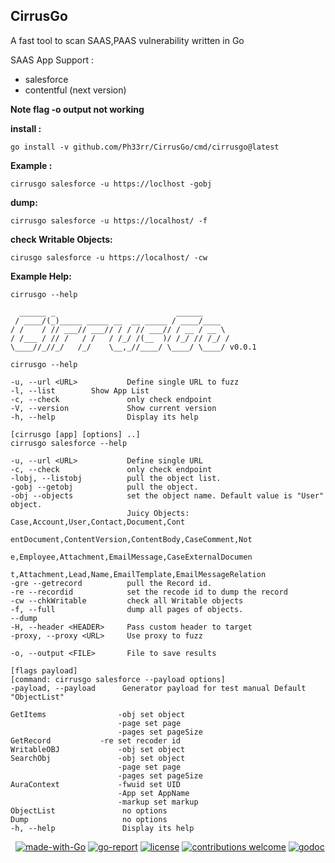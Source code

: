 ## CirrusGo
A fast tool to scan SAAS,PAAS vulnerability written in Go

SAAS App Support :

- salesforce
- contentful (next version)

**Note flag -o output not working**

**install :**

```
go install -v github.com/Ph33rr/CirrusGo/cmd/cirrusgo@latest
```
**Example :**

```
cirrusgo salesforce -u https://loclhost -gobj
```
**dump:**

```
cirrusgo salesforce -u https://localhost/ -f
```
**check Writable Objects:**

```
cirusgo salesforce -u https://localhost/ -cw
```

**Example Help:**

```
cirrusgo --help
```

 ```
   ______ _                           ______
  / ____/(_)_____ _____ __  __ _____ / ____/____
 / /    / // ___// ___// / / // ___// / __ / __ \
/ /___ / // /   / /   / /_/ /(__  )/ /_/ // /_/ /
\____//_//_/   /_/    \__,_//____/ \____/ \____/ v0.0.1

cirrusgo --help

-u, --url <URL>           Define single URL to fuzz
-l, --list		  Show App List
-c, --check               only check endpoint
-V, --version             Show current version
-h, --help                Display its help

[cirrusgo [app] [options] ..]
cirrusgo salesforce --help

-u, --url <URL>           Define single URL
-c, --check               only check endpoint
-lobj, --listobj          pull the object list.
-gobj --getobj            pull the object.
-obj --objects            set the object name. Default value is "User" object.
                           Juicy Objects: Case,Account,User,Contact,Document,Cont
                           entDocument,ContentVersion,ContentBody,CaseComment,Not
                           e,Employee,Attachment,EmailMessage,CaseExternalDocumen
                           t,Attachment,Lead,Name,EmailTemplate,EmailMessageRelation
-gre --getrecord          pull the Record id.
-re --recordid            set the recode id to dump the record
-cw --chkWritable         check all Writable objects
-f, --full                dump all pages of objects.
--dump
-H, --header <HEADER>     Pass custom header to target
-proxy, --proxy <URL>     Use proxy to fuzz

-o, --output <FILE>       File to save results

[flags payload]
[command: cirrusgo salesforce --payload options]
-payload, --payload      Generator payload for test manual Default "ObjectList"

GetItems                -obj set object
                         -page set page
                         -pages set pageSize
GetRecord 	        -re set recoder id 
WritableOBJ             -obj set object  
SearchObj               -obj set object 
                         -page set page
                         -pages set pageSize
AuraContext             -fwuid set UID 
                         -App set AppName
                         -markup set markup                        
ObjectList               no options
Dump                     no options		 
-h, --help               Display its help 

```

<img src="https://img.shields.io/badge/Open--Source--Summit-2022-blue.svg?logo=none" alt="" /></a>&nbsp;
[![made-with-Go](https://img.shields.io/badge/made%20with-Go-brightgreen.svg)](http://golang.org)
[![go-report](https://img.shields.io/badge/go%20report-A+-brightgreen.svg?style=flat)](https://img.shields.io/badge/go%20report-A+-brightgreen.svg?style=flat)
[![license](https://img.shields.io/badge/license-MIT-_red.svg)](https://opensource.org/licenses/MIT)
[![contributions welcome](https://img.shields.io/badge/contributions-welcome-brightgreen.svg?style=flat)](https://github.com/ph33rr/cirrusgo/issues)
[![godoc](https://img.shields.io/badge/godoc-reference-brightgreen.svg)](https://godoc.org/github.com/ph33rr/cirrusgo)
